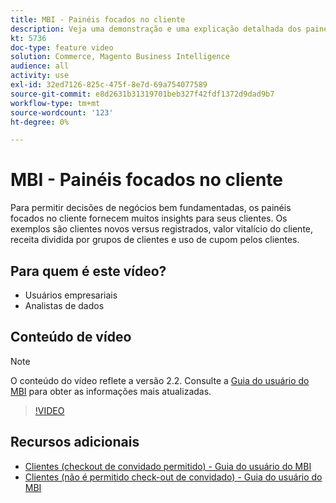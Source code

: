 ```yaml
---
title: MBI - Painéis focados no cliente
description: Veja uma demonstração e uma explicação detalhada dos painéis focados no cliente.
kt: 5736
doc-type: feature video
solution: Commerce, Magento Business Intelligence
audience: all
activity: use
exl-id: 32ed7126-825c-475f-8e7d-69a754077589
source-git-commit: e8d2631b31319701beb327f42fdf1372d9dad9b7
workflow-type: tm+mt
source-wordcount: '123'
ht-degree: 0%

---
```


# MBI - Painéis focados no cliente

Para permitir decisões de negócios bem fundamentadas, os painéis focados no cliente fornecem muitos insights para seus clientes. Os exemplos são clientes novos versus registrados, valor vitalício do cliente, receita dividida por grupos de clientes e uso de cupom pelos clientes.

## Para quem é este vídeo?

- Usuários empresariais
- Analistas de dados

## Conteúdo de vídeo

>[!NOTE]
>
>O conteúdo do vídeo reflete a versão 2.2. Consulte a [Guia do usuário do MBI](https://experienceleague.adobe.com/docs/commerce-business-intelligence/mbi/guide-overview.html) para obter as informações mais atualizadas.

>[!VIDEO](https://video.tv.adobe.com/v/35990?quality=12&learn=on)

## Recursos adicionais

- [Clientes (checkout de convidado permitido) - Guia do usuário do MBI](https://experienceleague.adobe.com/docs/commerce-business-intelligence/mbi/build/dashboards/dashboards-pro.html#customers-(guest-checkout-allowed))
- [Clientes (não é permitido check-out de convidado) - Guia do usuário do MBI](https://experienceleague.adobe.com/docs/commerce-business-intelligence/mbi/build/dashboards/dashboards-pro.html#customers-(no-guest-checkout-allowed))
